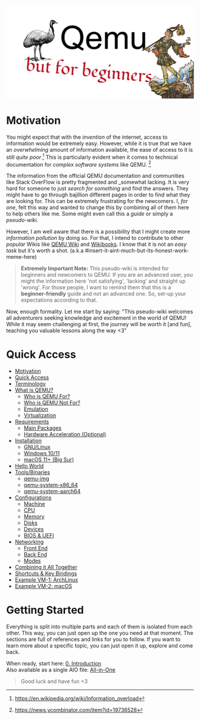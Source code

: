 ![QEMU Starter](/Media/qemu_starter_header.png)

# Motivation

You might expect that with the _invention_ of the internet, access to information would be extremely easy. However, while it is true that we have an _overwhelming_ amount of information available, the ease of access to it is still _quite poor_.[^1] This is particularly evident when it comes to technical documentation for _complex software systems_ like QEMU. [^2]

The information from the official QEMU documentation and communities like Stack OverFlow is pretty fragmented and _somewhat lacking. It is very hard for someone to just _search for something_ and find the answers. They might have to go through bajillion different pages in order to find what they are looking for. This can be extremely frustrating for the newcomers. I, _for one_, felt this way and wanted to change this by combining all of them here to help others like me. Some might even call this a _guide_ or simply a _pseudo-wiki_.

However, I am well aware that there is a possibility that I might create more _information pollution_ by doing so. For that, I intend to contribute to other _popular_ Wikis like [QEMU Wiki](https://wiki.qemu.org/Main_Page) and [Wikibooks](https://en.wikibooks.org/wiki/QEMU). I know that it is not an _easy task_ but it's worth a shot. (a.k.a #insert-it-aint-much-but-its-honest-work-meme-here)

> **Extremely Important Note:** This pseudo-wiki is intended for beginners and newcomers to QEMU. If you are an advanced user, you might the information here 'not satisfying', 'lacking' and straight up 'wrong'. For those people, I want to remind them that this is a **beginner-friendly** guide and not an advanced one. So, set-up your expectations according to that.

Now, enough formality. Let me start by saying: "This pseudo-wiki welcomes all adventurers seeking knowledge and excitement in the world of QEMU! While it may seem challenging at first, the journey will be worth it [and fun], teaching you valuable lessons along the way <3"

# Quick Access

- [Motivation](#motivation)
- [Quick Access](#quick-access)
- [Terminology](https://github.com/TunaCici/QEMU_Starter/blob/main/Documents/README_0_Intro.md#terminology)
- [What is QEMU?](https://github.com/TunaCici/QEMU_Starter/blob/main/Documents/README_0_Intro.md#what-is-qemu)
  - [Who is QEMU For?](https://github.com/TunaCici/QEMU_Starter/blob/main/Documents/README_0_Intro.md#who-is-qemu-for)
  - [Who is QEMU Not For?](https://github.com/TunaCici/QEMU_Starter/blob/main/Documents/README_0_Intro.md#who-is-qemu-not-for)
  - [Emulation](https://github.com/TunaCici/QEMU_Starter/blob/main/Documents/README_0_Intro.md#emulation)
  - [Virtualization](https://github.com/TunaCici/QEMU_Starter/blob/main/Documents/README_0_Intro.md#virtualization)
- [Requirements](https://github.com/TunaCici/QEMU_Starter/blob/main/Documents/README_1_Installation.md#requirements)
  - [Main Packages](https://github.com/TunaCici/QEMU_Starter/blob/main/Documents/README_1_Installation.md#main-packages)
  - [Hardware Acceleration (Optional)](https://github.com/TunaCici/QEMU_Starter/blob/main/Documents/README_1_Installation.md#hardware-acceleration-optional)
- [Installation](https://github.com/TunaCici/QEMU_Starter/blob/main/Documents/README_1_Installation.md#installation)
  - [GNU/Linux](https://github.com/TunaCici/QEMU_Starter/blob/main/Documents/README_1_Installation.md#gnulinux)
  - [Windows 10/11](https://github.com/TunaCici/QEMU_Starter/blob/main/Documents/README_1_Installation.md#windows-1011)
  - [macOS 11+ (Big Sur)](https://github.com/TunaCici/QEMU_Starter/blob/main/Documents/README_1_Installation.md#macos-11-big-sur)
- [Hello World](https://github.com/TunaCici/QEMU_Starter/blob/main/Documents/README_2_HelloWorld.md#hello-world)
- [Tools/Binaries](https://github.com/TunaCici/QEMU_Starter/blob/main/Documents/README_2_HelloWorld.md#toolsbinaries)
  - [qemu-img](https://github.com/TunaCici/QEMU_Starter/blob/main/Documents/README_2_HelloWorld.md#qemu-img)
  - [qemu-system-x86_64](https://github.com/TunaCici/QEMU_Starter/blob/main/Documents/README_2_HelloWorld.md#qemu-system-x86_64)
  - [qemu-system-aarch64](https://github.com/TunaCici/QEMU_Starter/blob/main/Documents/README_2_HelloWorld.md#qemu-system-aarch64)
- [Configurations](https://github.com/TunaCici/QEMU_Starter/blob/main/Documents/README_3_Basics.md#configurations)
  - [Machine](https://github.com/TunaCici/QEMU_Starter/blob/main/Documents/README_3_Basics.md#machine)
  - [CPU](https://github.com/TunaCici/QEMU_Starter/blob/main/Documents/README_3_Basics.md#cpu)
  - [Memory](https://github.com/TunaCici/QEMU_Starter/blob/main/Documents/README_3_Basics.md#memory)
  - [Disks](https://github.com/TunaCici/QEMU_Starter/blob/main/Documents/README_3_Basics.md#disks)
  - [Devices](https://github.com/TunaCici/QEMU_Starter/blob/main/Documents/README_4_Devices.md#devices)
  - [BIOS \& UEFI](https://github.com/TunaCici/QEMU_Starter/blob/main/Documents/README_5_UEFI-BIOS.md#bios--uefi)
- [Networking](https://github.com/TunaCici/QEMU_Starter/blob/main/Documents/README_6_Networking.md#networking)
  - [Front End](https://github.com/TunaCici/QEMU_Starter/blob/main/Documents/README_6_Networking.md#front-end)
  - [Back End](https://github.com/TunaCici/QEMU_Starter/blob/main/Documents/README_6_Networking.md#back-end)
  - [Modes](https://github.com/TunaCici/QEMU_Starter/blob/main/Documents/README_6_Networking.md#modes)
- [Combining it All Together](https://github.com/TunaCici/QEMU_Starter/blob/main/Documents/README_7_Practice.md#combining-it-all-together)
- [Shortcuts \& Key Bindings](https://github.com/TunaCici/QEMU_Starter/blob/main/Documents/README_7_Practice.md#shortcuts--key-bindings)
- [Example VM-1: ArchLinux](https://github.com/TunaCici/QEMU_Starter/blob/main/Documents/README_7_Practice.md#example-vm-1-archlinux)
- [Example VM-2: macOS](https://github.com/TunaCici/QEMU_Starter/blob/main/Documents/README_7_Practice.md#example-vm-2-macos)

# Getting Started

Everything is split into multiple parts and each of them is isolated from each other. This way, you can just open up the one you need at that moment. The sections are full of references and links for you to follow. If you want to learn more about a specific topic, you can just open it up, explore and come back.

When ready, start here: [0. Introduction](https://github.com/TunaCici/QEMU_Starter/blob/main/Documents/README_0_Intro.md) \
Also available as a single AIO file: [All-in-One](https://github.com/TunaCici/QEMU_Starter/blob/main/README_AIO.md)

> Good luck and have fun <3

[^1]: https://en.wikipedia.org/wiki/Information_overload
[^2]: https://news.ycombinator.com/item?id=19736528
